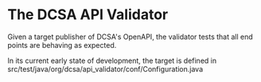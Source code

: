 The DCSA API Validator
======================

Given a target publisher of DCSA's OpenAPI, the validator tests that all end points are behaving as expected.

In its current early state of development, the target is defined in src/test/java/org/dcsa/api\_validator/conf/Configuration.java
